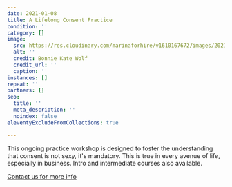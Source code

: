```yaml
---
date: 2021-01-08
title: A Lifelong Consent Practice
condition: ''
category: []
image:
  src: https://res.cloudinary.com/marinaforhire/v1610167672/images/2021/01/Open_Figures_-_4_Characters_zq6tef.png
  alt: ''
  credit: Bonnie Kate Wolf
  credit_url: ''
  caption: ''
instances: []
repeat: ''
partners: []
seo:
  title: ''
  meta_description: ''
  noindex: false
eleventyExcludeFromCollections: true

---
```

This ongoing practice workshop is designed to foster the understanding that consent is not sexy, it's mandatory. This is true in every avenue of life, especially in business. Intro and intermediate courses also available.

[Contact us for more info](https://marinaforhire.com/contact/)